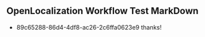## OpenLocalization Workflow Test MarkDown
* 89c65288-86d4-4df8-ac26-2c6ffa0623e9 
thanks!<!--HONumber=Mar16_HO2-->
